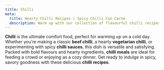 ```yaml
---
title: Chilli
meta:
  title: Hearty Chilli Recipes | Spicy Chilli Con Carne
  description: Warm up with our collection of flavourful chilli recipes. From classic beef chilli con carne to vegetarian and turkey variations - find your perfect spicy dish.
---
```


**Chilli** is the ultimate comfort food, perfect for warming up on a cold day. Whether you're making a classic **beef chilli**, a hearty **vegetarian chilli**, or experimenting with spicy **chilli sauces**, this dish is versatile and satisfying. Packed with bold flavours and hearty ingredients, **chilli meals** are ideal for feeding a crowd or enjoying as a cozy dinner. Get ready to indulge in spicy, savory goodness with these delicious **chilli recipes**.
